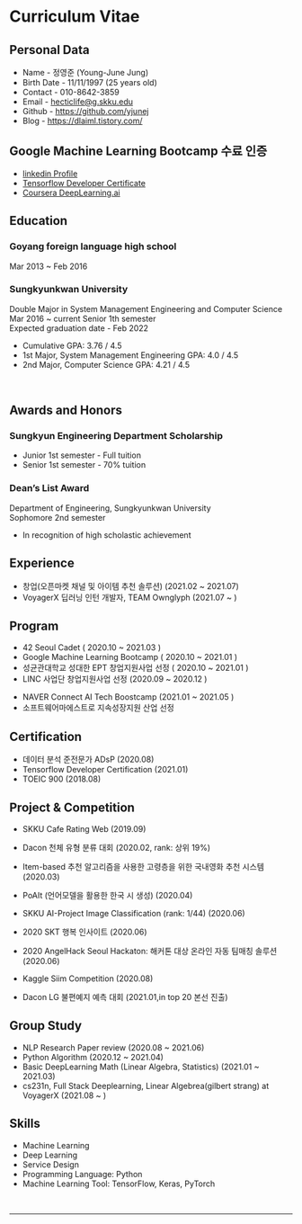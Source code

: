 # Curriculum Vitae 


## Personal Data
- Name - 정영준 (Young-June Jung)
- Birth Date - 11/11/1997 (25 years old)
- Contact - 010-8642-3859
- Email - hecticlife@g.skku.edu
- Github - https://github.com/yjunej
- Blog - https://dlaiml.tistory.com/


## Google Machine Learning Bootcamp 수료 인증
- [linkedin Profile](https://www.linkedin.com/in/%EC%98%81%EC%A4%80-%EC%A0%95-304428204/)
- [Tensorflow Developer Certificate](https://www.credential.net/7cf97353-1502-4889-982b-da9be70bdec9)
- [Coursera DeepLearning.ai](https://www.coursera.org/account/accomplishments/specialization/certificate/7W5M8HGKST72)


## Education

### Goyang foreign language high school
Mar 2013 ~ Feb 2016

### Sungkyunkwan University

Double Major in System Management Engineering and Computer Science<br>
Mar 2016 ~ current Senior 1th semester<br>
Expected graduation date - Feb 2022<br>

- Cumulative GPA: 3.76 / 4.5
- 1st Major, System Management Engineering GPA: 4.0 / 4.5
- 2nd Major, Computer Science GPA: 4.21 / 4.5

<br>

## Awards and Honors

### Sungkyun Engineering Department Scholarship
  
- Junior 1st semester  - Full tuition
- Senior 1st semester - 70% tuition



### Dean’s List Award

Department of Engineering, Sungkyunkwan University   
Sophomore 2nd semester
- In recognition of high scholastic achievement


## Experience
- 창업(오픈마켓 채널 및 아이템 추천 솔루션) (2021.02 ~ 2021.07)
- VoyagerX 딥러닝 인턴 개발자, TEAM Ownglyph (2021.07 ~ )


## Program

- 42 Seoul Cadet ( 2020.10 ~ 2021.03 )
- Google Machine Learning Bootcamp ( 2020.10 ~ 2021.01 )
- 성균관대학교 성대한 EPT 창업지원사업 선정 ( 2020.10 ~ 2021.01 )
- LINC 사업단 창업지원사업 선정 (2020.09 ~ 2020.12 )
<!-- - WISET 성균관대학교 나만의 AI 스피커 만들기 ( 2020. 11 ) -->
- NAVER Connect AI Tech Boostcamp (2021.01 ~ 2021.05 )
- 소프트웨어마에스트로 지속성장지원 산업 선정



## Certification

- 데이터 분석 준전문가 ADsP (2020.08)
- Tensorflow Developer Certification (2021.01)
- TOEIC 900 (2018.08)

## Project & Competition
- SKKU Cafe Rating Web (2019.09)
<!-- - (https://github.com/hectic97/SKKU-Cafe-Web/blob/master/README.md) -->
- Dacon 천체 유형 분류 대회 (2020.02, rank: 상위 19%)
<!-- - (https://github.com/hectic97/Trace/tree/master/Data_AI_Competition/SDSS) -->
- Item-based 추천 알고리즘을 사용한 고령층을 위한 국내영화 추천 시스템 (2020.03)
<!-- - (https://github.com/hectic97/Korean-Movie-Recommender) -->
- PoAIt (언어모델을 활용한 한국 시 생성) (2020.04)
<!-- - (https://github.com/hectic97/Korean-poetry-generator) -->
- SKKU AI-Project Image Classification (rank: 1/44) (2020.06)
<!-- - (https://github.com/hectic97/Imbalanced-cifar-100-classification)  -->
- 2020 SKT 행복 인사이트 (2020.06)
<!-- - (https://github.com/hectic97/Trace/blob/master/Data_AI_Competition/AOAS_SK_insight.pdf) -->
- 2020 AngelHack Seoul Hackaton: 해커톤 대상 온라인 자동 팀매칭 솔루션 (2020.06)
<!-- - (https://github.com/hectic97/AngelHack_web) -->
- Kaggle Siim Competition (2020.08)
<!-- - 빅콘테스트: SARIMAX 시계열 예측과 머신러닝 모델의 특성 중요도를 활용한 코로나 시대 위험 산업군 도출 (2021.01)(https://github.com/hectic97/Kaggle_Competition/blob/master/bigcontest2020/AOAS_MAIN_PDF.pdf) -->
- Dacon LG 불편예지 예측 대회  (2021.01,in top 20 본선 진출)


## Group Study
- NLP Research Paper review (2020.08 ~ 2021.06)
- Python Algorithm (2020.12 ~ 2021.04)
- Basic DeepLearning Math (Linear Algebra, Statistics) (2021.01 ~ 2021.03)
- cs231n, Full Stack Deeplearning, Linear Algebrea(gilbert strang) at VoyagerX (2021.08 ~ )

## Skills
- Machine Learning
- Deep Learning
- Service Design
- Programming Language: Python
- Machine Learning Tool: TensorFlow, Keras, PyTorch


<br>

----

